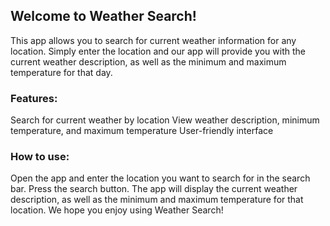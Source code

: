 ## Welcome to Weather Search!

This app allows you to search for current weather information for any location. 
Simply enter the location and our app will provide you with the current weather description, as well as the minimum and maximum temperature for that day.

### Features:
Search for current weather by location
View weather description, minimum temperature, and maximum temperature
User-friendly interface

### How to use:
Open the app and enter the location you want to search for in the search bar.
Press the search button.
The app will display the current weather description, as well as the minimum and maximum temperature for that location.
We hope you enjoy using Weather Search!
